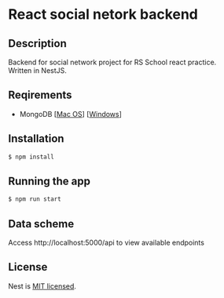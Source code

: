 # React social netork backend

## Description

Backend for social network project for RS School react practice.  
Written in NestJS.

## Reqirements

- MongoDB [[Mac OS](https://docs.mongodb.com/manual/tutorial/install-mongodb-on-os-x/)] [[Windows](https://docs.mongodb.com/manual/tutorial/install-mongodb-on-windows/)]

## Installation

```bash
$ npm install
```

## Running the app

```bash
$ npm run start
```

## Data scheme

Access http://localhost:5000/api to view available endpoints

## License

Nest is [MIT licensed](LICENSE).
